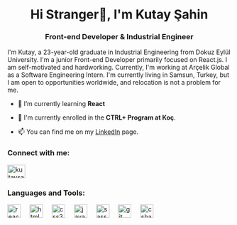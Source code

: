 <h1 align="center">Hi Stranger👋, I'm Kutay Şahin</h1>
<h3 align="center">Front-end Developer & Industrial Engineer</h3>


I'm Kutay, a 23-year-old graduate in Industrial Engineering from Dokuz Eylül University. I'm a junior Front-end Developer primarily focused on React.js. I am self-motivated and hardworking. Currently, I'm working at Arçelik Global as a Software Engineering Intern. I'm currently living in Samsun, Turkey, but I am open to opportunities worldwide, and relocation is not a problem for me.


- 🌱 I’m currently learning **React**

- 🔭 I'm currently enrolled in the **CTRL+ Program at Koç**.

- 📫 You can find me on my [LinkedIn](https://www.linkedin.com/in/kutaysahin/) page.

<h3 align="left">Connect with me:</h3>
<p align="left">
<a href="https://linkedin.com/in/kutaysahin" target="blank"><img align="center" src="https://raw.githubusercontent.com/rahuldkjain/github-profile-readme-generator/master/src/images/icons/Social/linked-in-alt.svg" alt="kutaysahin" height="30" width="40" /></a>

<h3 align="left">Languages and Tools:</h3>
<div align="left">
  <img src="https://cdn.jsdelivr.net/gh/devicons/devicon/icons/react/react-original.svg" height="30" alt="react logo"  />
  <img width="12" />
  <img src="https://cdn.jsdelivr.net/gh/devicons/devicon/icons/html5/html5-original.svg" height="30" alt="html5 logo"  />
  <img width="12" />
  <img src="https://cdn.jsdelivr.net/gh/devicons/devicon/icons/css3/css3-original.svg" height="30" alt="css3 logo"  />
  <img width="12" />
  <img src="https://cdn.jsdelivr.net/gh/devicons/devicon/icons/javascript/javascript-original.svg" height="30" alt="javascript logo"  />
  <img width="12" />
  <img src="https://cdn.jsdelivr.net/gh/devicons/devicon/icons/sass/sass-original.svg" height="30" alt="sass logo"  />
  <img width="12" />
  <img src="https://cdn.jsdelivr.net/gh/devicons/devicon/icons/git/git-original.svg" height="30" alt="git logo"  />
  <img width="12" />
  <img src="https://cdn.jsdelivr.net/gh/devicons/devicon/icons/csharp/csharp-original.svg" height="30" alt="csharp logo"  />
</div>
